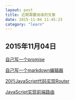 ```yaml
---
layout: post
title: 近期需要阅读的文章
date: 2015-11-04 11:45:23
category: "learn"
---
```


## 2015年11月04日

[自己写一个promise](http://www.html-js.com/article/Buildyourownpromise-blog-build-their-own-promise%203235)

[自己写一个markdown编辑器](http://www.cnblogs.com/honghongming/)

[20行JavaScript代码实现Router](http://zhuxinyong.com/2014/12/05/20%E8%A1%8CJavaScript%E4%BB%A3%E7%A0%81%E5%AE%9E%E7%8E%B0Router/)

[JavaScript实现前端路由](http://www.w3cfuns.com/blog-5440229-5406799.html)
